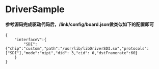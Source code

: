 # DriverSample

#### 参考源码完成驱动代码后，/link/config/board.json做类似如下的配置即可


```
{
	"interfaceV":{
		"SDI":{"chip":"custom","path":"/usr/lib/libDriverSDI.so","protocols":["SDI"],"mode":"mipi","did": 3,"cid": 0,"dstFramerate":60}
	}
}
```

